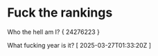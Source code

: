 # Fuck the rankings

Who the hell am I?
{ 24276223 }

What fucking year is it?
[ 2025-03-27T01:33:20Z ]
